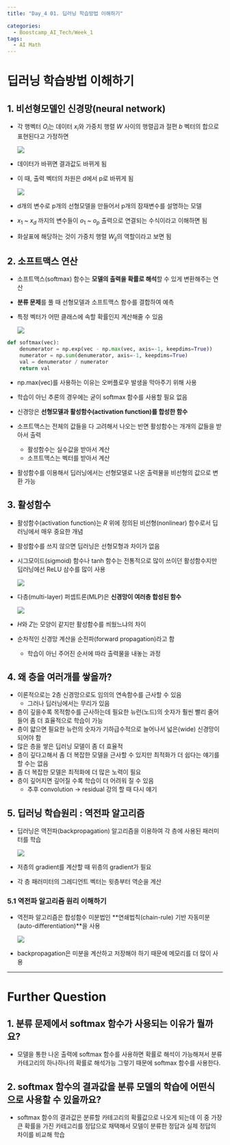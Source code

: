 ```yaml
---
title: "Day_4 01. 딥러닝 학습방법 이해하기"

categories:
  - Boostcamp_AI_Tech/Week_1
tags:
  - AI Math
---
```


# 딥러닝 학습방법 이해하기

## 1. 비선형모델인 신경망(neural network)

- 각 행벡터 $O_i$는 데이터 $x_i$와 가중치 행렬 $W$ 사이의 행렬곱과 절편 $b$ 벡터의 합으로 표현된다고 가정하면

    ![]({{site.url}}/assets/images/boostcamp/2021-08-05-09-55-34.png)

- 데이터가 바뀌면 결과값도 바뀌게 됨
- 이 때, 출력 벡터의 차원은 d에서 p로 바뀌게 됨

    ![]({{site.url}}/assets/images/boostcamp/2021-08-05-09-57-06.png)

- d개의 변수로 p개의 선형모델을 만들어서 p개의 잠재변수를 설명하는 모델
- $x_1$ ~ $x_d$ 까지의 변수들이 $o_1$ ~ $o_p$ 출력으로 연결되는 수식이라고 이해하면 됨
- 화살표에 해당하는 것이 가중치 행렬 $W_{ij}$의 역할이라고 보면 됨   

## 2. 소프트맥스 연산

- 소프트맥스(softmax) 함수는 **모델의 출력을 확률로 해석**할 수 있게 변환해주는 연산
- **분류 문제**를 풀 때 선형모델과 소프트맥스 함수를 결합하여 예측
- 특정 벡터가 어떤 클래스에 속할 확률인지 계산해줄 수 있음

    ![]({{site.url}}/assets/images/boostcamp/2021-08-05-10-05-37.png)

```python
def softmax(vec):
    denumerator = np.exp(vec - np.max(vec, axis=-1, keepdims=True))
    numerator = np.sum(denumerator, axis=-1, keepdims=True)
    val = denumerator / numerator
    return val
```

- np.max(vec)를 사용하는 이유는 오버플로우 발생을 막아주기 위해 사용
- 학습이 아닌 추론의 경우에는 굳이 softmax 함수를 사용할 필요 없음

- 신경망은 **선형모델과 활성함수(activation function)를 합성한 함수**
- 소프트맥스는 전체의 값들을 다 고려해서 나오는 반면 활성함수는 개개의 값들을 받아서 출력
  - 활성함수는 실수값을 받아서 계산
  - 소프트맥스는 벡터를 받아서 계산

- 활성함수를 이용해서 딥러닝에서는 선형모델로 나온 출력물을 비선형의 값으로 변환 가능

## 3. 활성함수

- 활성함수(activation function)는 $R$ 위에 정의된 비선형(nonlinear) 함수로서 딥러닝에서 매우 중요한 개념
- 활성함수를 쓰지 않으면 딥러닝은 선형모형과 차이가 없음
- 시그모이드(sigmoid) 함수나 tanh 함수는 전통적으로 많이 쓰이던 활성함수지만 딥러닝에선 ReLU 삼수를 많이 사용

    ![]({{site.url}}/assets/images/boostcamp/2021-08-05-10-48-34.png)

- 다층(multi-layer) 퍼셉트론(MLP)은 **신경망이 여러층 합성된 함수**

    ![]({{site.url}}/assets/images/boostcamp/2021-08-05-10-54-52.png)

- $H$와 $Z$는 모양이 같지만 활성함수를 씌웠느냐의 차이
- 순차적인 신경망 계산을 순전파(forward propagation)라고 함
  - 학습이 아닌 주어진 순서에 따라 출력물을 내놓는 과정

## 4. 왜 층을 여러개를 쌓을까?

- 이론적으로는 2층 신경망으로도 임의의 연속함수를 근사할 수 있음
  - 그러나 딥러닝에서는 무리가 있음
- 층이 깊을수록 목적함수를 근사하는데 필요한 뉴런(노드)의 숫자가 훨씬 빨리 줄어들어 좀 더 효율적으로 학습이 가능
- 층이 얇으면 필요한 뉴런의 숫자가 기하급수적으로 늘어나서 넓은(wide) 신경망이 되어야 함
- 많은 층을 쌓은 딥러닝 모델이 좀 더 효율적
- 층이 깊다고해서 좀 더 복잡한 모델을 근사할 수 있지만 최적화가 더 쉽다는 얘기를 할 수는 없음
- 좀 더 복잡한 모델은 최적화에 더 많은 노력이 필요
- 층이 깊어지면 깊어질 수록 학습이 더 어려워 질 수 있음
  - 추후 convolution -> residual 강의 할 때 다시 얘기

## 5. 딥러닝 학습원리 : 역전파 알고리즘

- 딥러닝은 역전파(backpropagation) 알고리즘을 이용하여 각 층에 사용된 패러미터를 학습

    ![]({{site.url}}/assets/images/boostcamp/2021-08-05-11-04-18.png)

- 저층의 gradient를 계산할 때 위층의 gradient가 필요
- 각 층 패러미터의 그레디언트 벡터는 윗층부터 역순을 계산

### 5.1 역전파 알고리즘 원리 이해하기

- 역전파 알고리즘은 합성함수 미분법인 **연쇄법칙(chain-rule) 기반 자동미분(auto-differentiation)**을 사용

    ![]({{site.url}}/assets/images/boostcamp/2021-08-05-11-05-35.png)

- backpropagation은 미분을 계산하고 저장해야 하기 때문에 메모리를 더 많이 사용

---

# Further Question

## 1. 분류 문제에서 softmax 함수가 사용되는 이유가 뭘까요?

- 모델을 통한 나온 출력에 softmax 함수를 사용하면 확률로 해석이 가능해져서 분류 카테고리의 하나하나의 확률로 해석가능 그렇기 때문에 softmax 함수를 사용한다.

## 2. softmax 함수의 결과값을 분류 모델의 학습에 어떤식으로 사용할 수 있을까요?

- softmax 함수의 결과값은 분류할 카테고리의 확률값으로 나오게 되는데 이 중 가장 큰 확률을 가진 카테고리를 정답으로 채택해서 모델이 분류한 정답과 실제 정답의 차이를 비교해 학습